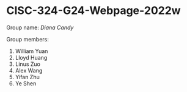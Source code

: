 # CISC-324-G24-Webpage-2022w
Group name:
*Diana Candy*

Group members:
1. William Yuan
2. Lloyd Huang
3. Linus Zuo
4. Alex Wang
5. Yifan Zhu
6. Ye Shen
